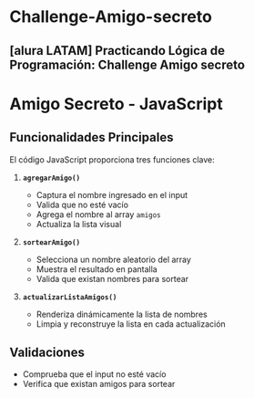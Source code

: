 # Challenge-Amigo-secreto
## [alura LATAM] Practicando Lógica de Programación: Challenge Amigo secreto

# Amigo Secreto - JavaScript

## Funcionalidades Principales
El código JavaScript proporciona tres funciones clave:

1. **`agregarAmigo()`**
   - Captura el nombre ingresado en el input
   - Valida que no esté vacío
   - Agrega el nombre al array `amigos`
   - Actualiza la lista visual

2. **`sortearAmigo()`**
   - Selecciona un nombre aleatorio del array
   - Muestra el resultado en pantalla
   - Valida que existan nombres para sortear

3. **`actualizarListaAmigos()`**
   - Renderiza dinámicamente la lista de nombres
   - Limpia y reconstruye la lista en cada actualización

## Validaciones
- Comprueba que el input no esté vacío
- Verifica que existan amigos para sortear
